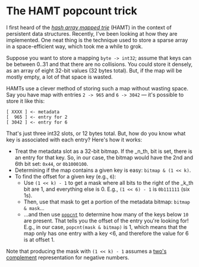 # The HAMT popcount trick

I first heard of the [_hash array mapped trie_](https://en.wikipedia.org/wiki/Hash_array_mapped_trie) (HAMT) in the context of persistent data structures. Recently, I've been looking at how they are implemented. One neat thing is the technique used to store a sparse array in a space-efficient way, which took me a while to grok.

Suppose you want to store a mapping `byte -> int32`; assume that keys can be between 0..31 and that there are no collisions. You could store it densely, as an array of eight 32-bit values (32 bytes total). But, if the map will be mostly empty, a lot of that space is wasted.

HAMTs use a clever method of storing such a map without wasting space. Say you have map with entries `2 -> 965` and `6 -> 3042` — it's possible to store it like this:

```
[ XXXX ] <- metadata
[  965 ] <- entry for 2
[ 3042 ] <- entry for 6
```

That's just three int32 slots, or 12 bytes total. But, how do you know what key is associated with each entry? Here's how it works:

- Treat the metadata slot as a 32-bit bitmap. If the _n_th, bit is set, there is an entry for that key. So, in our case, the bitmap would have the 2nd and 6th bit set: `0x44`, or `0b1000100`.
- Determining if the map contains a given key is easy: `bitmap & (1 << k)`.
- To find the offset for a given key (e.g., `6`):
  * Use `(1 << k) - 1` to get a mask where all bits to the right of the _k_th bit are 1, and everything else is 0. E.g., `(1 << 6) - 1` is `0b111111` (six 1s).
  * Then, use that mask to get a portion of the metadata bitmap: `bitmap & mask`…
  * …and then use [`popcnt`](../compilers/2025-05-18-popcnt-and-lzcnt.md) to determine how many of the keys below `10` are present. That tells you the offset of the entry you're looking for! E.g., in our case, `popcnt(mask & bitmap)` is 1, which means that the map only has one entry with a key <6, and therefore the value for 6 is at offset 1.

Note that producing the mask with `(1 << k) - 1` assumes a [two's complement](https://en.wikipedia.org/wiki/Two%27s_complement) representation for negative numbers.
